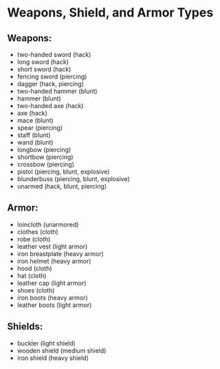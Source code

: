 # Weapons, Shield, and Armor Types

## Weapons:

- two-handed sword (hack)
- long sword (hack)
- short sword (hack)
- fencing sword (piercing)
- dagger (hack, piercing)
- two-handed hammer (blunt)
- hammer (blunt)
- two-handed axe (hack)
- axe (hack)
- mace (blunt)
- spear (piercing)
- staff (blunt)
- wand (blunt)
- longbow (piercing)
- shortbow (piercing)
- crossbow (piercing)
- pistol (piercing, blunt, explosive)
- blunderbuss (piercing, blunt, explosive)
- unarmed (hack, blunt, piercing)

## Armor:

- loincloth (unarmored)
- clothes (cloth)
- robe (cloth)
- leather vest (light armor)
- iron breastplate (heavy armor)
- iron helmet (heavy armor)
- hood (cloth)
- hat (cloth)
- leather cap (light armor)
- shoes (cloth)
- iron boots (heavy armor)
- leather boots (light armor)

## Shields:

- buckler (light shield)
- wooden shield (medium shield)
- iron shield (heavy shield)
